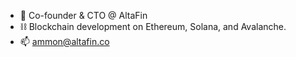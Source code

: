 - 🚀 Co-founder & CTO @ AltaFin 
- ⛓ Blockchain development on Ethereum, Solana, and Avalanche.
- 📫 ammon@altafin.co
